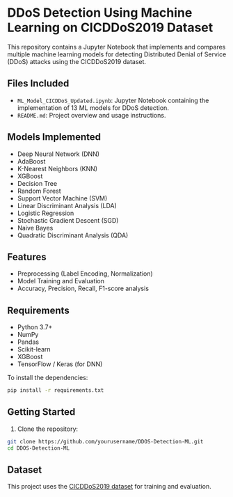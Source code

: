 # DDoS Detection Using Machine Learning on CICDDoS2019 Dataset

This repository contains a Jupyter Notebook that implements and compares multiple machine learning models for detecting Distributed Denial of Service (DDoS) attacks using the CICDDoS2019 dataset.

##  Files Included

- `ML_Model_CICDDoS_Updated.ipynb`: Jupyter Notebook containing the implementation of 13 ML models for DDoS detection.
- `README.md`: Project overview and usage instructions.

##  Models Implemented

- Deep Neural Network (DNN)
- AdaBoost
- K-Nearest Neighbors (KNN)
- XGBoost
- Decision Tree
- Random Forest
- Support Vector Machine (SVM)
- Linear Discriminant Analysis (LDA)
- Logistic Regression
- Stochastic Gradient Descent (SGD)
- Naive Bayes
- Quadratic Discriminant Analysis (QDA)

##  Features

- Preprocessing (Label Encoding, Normalization)
- Model Training and Evaluation
- Accuracy, Precision, Recall, F1-score analysis

##  Requirements

- Python 3.7+
- NumPy
- Pandas
- Scikit-learn
- XGBoost
- TensorFlow / Keras (for DNN)

To install the dependencies:

```bash
pip install -r requirements.txt
```

##  Getting Started

1. Clone the repository:
```bash
git clone https://github.com/yourusername/DDOS-Detection-ML.git
cd DDOS-Detection-ML
```


##  Dataset

This project uses the [CICDDoS2019 dataset](https://www.unb.ca/cic/datasets/ddos-2019.html) for training and evaluation.


